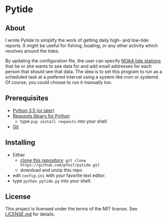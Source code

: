 # Pytide

## About

I wrote Pytide to simplify the work of getting daily high- and low-tide
reports. It might be useful for fishing, boating, or any other activity which
revolves around the tides.

By updating the configuration file, the user can specify
[NOAA tide stations](https://tidesandcurrents.noaa.gov/) that he or she wants
to see data for and add email addresses for each person that should see that
data. The idea is to set this program to run as a scheduled task at a prefered
interval using a system like cron or systemd. Of course, you could choose to
run it manually too.

## Prerequisites

- [Python 3.5 (or later)](https://www.python.org/downloads/)
- [Requests library for Python](http://docs.python-requests.org/en/master/)
  - type `pip install requests` into your shell
- [Git](https://git-scm.com/downloads)

## Installing

 * Either
   * [clone this repository](https://help.github.com/en/github/creating-cloning-and-archiving-repositories/cloning-a-repository): `git clone https://github.com/pfeif/pytide.git`
   * download and unzip this repo
 * edit `config.ini` with your favorite text editor.
 * type `python pytide.py` into your shell.

## License

This project is licensed under the terms of the MIT license. See
[LICENSE.md](LICENSE.md) for details.
